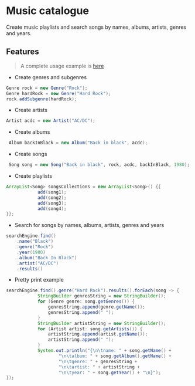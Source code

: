 # Music catalogue
Create music playlists and search songs by names, albums, artists, genres and years.

## Features

> A complete usage example is [here](https://github.com/dankunis/music-catalogue/blob/master/src/dan/kunis/Main.java)

- Create genres and subgenres
```java
Genre rock = new Genre("Rock");
Genre hardRock = new Genre("Hard Rock");
rock.addSubgenre(hardRock);
```

- Create artists
```java
Artist acdc = new Artist("AC/DC");
```

- Create albums
```java
 Album backInBlack = new Album("Back in black", acdc);
```

- Create songs
```java
 Song song = new Song("Back in black", rock, acdc, backInBlack, 1980);
```

- Create playlists
```java
ArrayList<Song> songsCollections = new ArrayList<Song>() {{
            add(song1);
            add(song2);
            add(song3);
            add(song4);
}};
```

- Search for songs by names, albums, artists, genres and years
```java
searchEngine.find()
	.name("Black")
	.genre("Rock")
	.year(1980)
	.album("Back In Black")
	.artist("AC/DC")
	.results()
```

- Pretty print example
```java
searchEngine.find().genre("Hard Rock").results().forEach(song -> {
            StringBuilder genresString = new StringBuilder();
            for (Genre genre: song.getGenres()) {
                genresString.append(genre.getName());
                genresString.append(" ");
            }
            StringBuilder artistString = new StringBuilder();
            for (Artist artist: song.getArtists()) {
                artistString.append(artist.getName());
                artistString.append(" ");
            }
            System.out.println("{\n\tname: " + song.getName() +
                    "\n\talbum: " + song.getAlbum().getName() +
                    "\n\tgenre: " + genresString +
                    "\n\tartist: " + artistString +
                    "\n\tyear: " + song.getYear() + "\n}");
});
```

